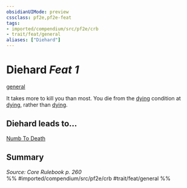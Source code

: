 ```yaml
---
obsidianUIMode: preview
cssclass: pf2e,pf2e-feat
tags:
- imported/compendium/src/pf2e/crb
- trait/feat/general
aliases: ["Diehard"]
---
```

# Diehard  *Feat 1*  
[general](general.md)  


It takes more to kill you than most. You die from the [dying](conditions.md#Dying) condition at [dying](conditions.md#Dying), rather than [dying](conditions.md#Dying).

## Diehard leads to...

[Numb To Death](numb-to-death-logm.md)

## Summary

*Source: Core Rulebook p. 260*  
%% #imported/compendium/src/pf2e/crb #trait/feat/general %%